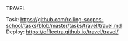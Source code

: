 TRAVEL

Task: https://github.com/rolling-scopes-school/tasks/blob/master/tasks/travel/travel.md  
Deploy: https://offlectra.github.io/travel/travel/
